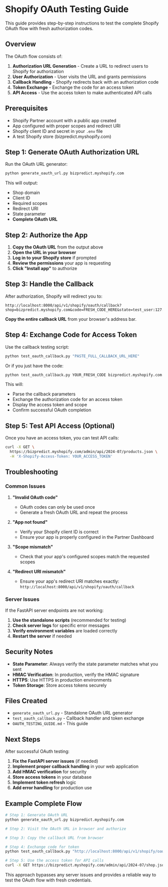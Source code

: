 # Shopify OAuth Testing Guide

This guide provides step-by-step instructions to test the complete Shopify OAuth flow with fresh authorization codes.

## Overview

The OAuth flow consists of:
1. **Authorization URL Generation** - Create a URL to redirect users to Shopify for authorization
2. **User Authorization** - User visits the URL and grants permissions
3. **Callback Handling** - Shopify redirects back with an authorization code
4. **Token Exchange** - Exchange the code for an access token
5. **API Access** - Use the access token to make authenticated API calls

## Prerequisites

- Shopify Partner account with a public app created
- App configured with proper scopes and redirect URI
- Shopify client ID and secret in your `.env` file
- A test Shopify store (bizpredict.myshopify.com)

## Step 1: Generate OAuth Authorization URL

Run the OAuth URL generator:

```bash
python generate_oauth_url.py bizpredict.myshopify.com
```

This will output:
- Shop domain
- Client ID
- Required scopes
- Redirect URI
- State parameter
- **Complete OAuth URL**

## Step 2: Authorize the App

1. **Copy the OAuth URL** from the output above
2. **Open the URL in your browser**
3. **Log in to your Shopify store** if prompted
4. **Review the permissions** your app is requesting
5. **Click "Install app"** to authorize

## Step 3: Handle the Callback

After authorization, Shopify will redirect you to:
```
http://localhost:8000/api/v1/shopify/oauth/callback?shop=bizpredict.myshopify.com&code=FRESH_CODE_HERE&state=test_user:127.0.0.1&hmac=...&timestamp=...
```

**Copy the entire callback URL** from your browser's address bar.

## Step 4: Exchange Code for Access Token

Use the callback testing script:

```bash
python test_oauth_callback.py "PASTE_FULL_CALLBACK_URL_HERE"
```

Or if you just have the code:

```bash
python test_oauth_callback.py YOUR_FRESH_CODE bizpredict.myshopify.com
```

This will:
- Parse the callback parameters
- Exchange the authorization code for an access token
- Display the access token and scope
- Confirm successful OAuth completion

## Step 5: Test API Access (Optional)

Once you have an access token, you can test API calls:

```bash
curl -X GET \
  https://bizpredict.myshopify.com/admin/api/2024-07/products.json \
  -H 'X-Shopify-Access-Token: YOUR_ACCESS_TOKEN'
```

## Troubleshooting

### Common Issues

1. **"Invalid OAuth code"**
   - OAuth codes can only be used once
   - Generate a fresh OAuth URL and repeat the process

2. **"App not found"**
   - Verify your Shopify client ID is correct
   - Ensure your app is properly configured in the Partner Dashboard

3. **"Scope mismatch"**
   - Check that your app's configured scopes match the requested scopes

4. **"Redirect URI mismatch"**
   - Ensure your app's redirect URI matches exactly: `http://localhost:8000/api/v1/shopify/oauth/callback`

### Server Issues

If the FastAPI server endpoints are not working:

1. **Use the standalone scripts** (recommended for testing)
2. **Check server logs** for specific error messages
3. **Verify environment variables** are loaded correctly
4. **Restart the server** if needed

## Security Notes

- **State Parameter**: Always verify the state parameter matches what you sent
- **HMAC Verification**: In production, verify the HMAC signature
- **HTTPS**: Use HTTPS in production environments
- **Token Storage**: Store access tokens securely

## Files Created

- `generate_oauth_url.py` - Standalone OAuth URL generator
- `test_oauth_callback.py` - Callback handler and token exchange
- `OAUTH_TESTING_GUIDE.md` - This guide

## Next Steps

After successful OAuth testing:

1. **Fix the FastAPI server issues** (if needed)
2. **Implement proper callback handling** in your web application
3. **Add HMAC verification** for security
4. **Store access tokens** in your database
5. **Implement token refresh** logic
6. **Add error handling** for production use

## Example Complete Flow

```bash
# Step 1: Generate OAuth URL
python generate_oauth_url.py bizpredict.myshopify.com

# Step 2: Visit the OAuth URL in browser and authorize

# Step 3: Copy the callback URL from browser

# Step 4: Exchange code for token
python test_oauth_callback.py "http://localhost:8000/api/v1/shopify/oauth/callback?shop=bizpredict.myshopify.com&code=abc123&state=test_user:127.0.0.1"

# Step 5: Use the access token for API calls
curl -X GET https://bizpredict.myshopify.com/admin/api/2024-07/shop.json -H 'X-Shopify-Access-Token: YOUR_TOKEN'
```

This approach bypasses any server issues and provides a reliable way to test the OAuth flow with fresh credentials.